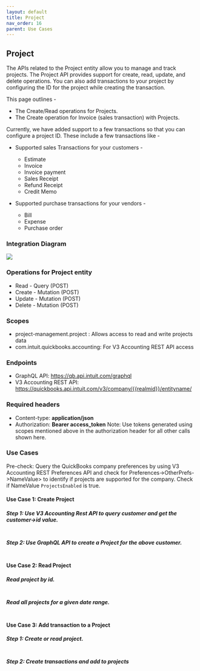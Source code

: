 ```yaml
---
layout: default
title: Project
nav_order: 16
parent: Use Cases
---
```


## Project

The APIs related to the Project entity allow you to manage and track projects.
The Project API provides support for create, read, update, and delete operations.
You can also add transactions to your project by configuring the ID for the project while creating the transaction.

This page outlines - 
- The Create/Read operations for Projects.
- The Create operation for Invoice (sales transaction) with Projects. 

Currently, we have added support to a few transactions so that you can configure a project ID. 
These include a few transactions like - 

- Supported sales Transactions for your customers -
    - Estimate
    - Invoice
    - Invoice payment
    - Sales Receipt
    - Refund Receipt
    - Credit Memo
   
- Supported purchase transactions for your vendors -     
    - Bill
    - Expense
    - Purchase order
  

### Integration Diagram

![](/intuit-api/assets/images/Projects.png)


### Operations for Project entity

- Read - Query (POST)
- Create - Mutation (POST)
- Update - Mutation (POST)
- Delete - Mutation (POST)


### Scopes

-   project-management.project : Allows access to read and write projects data
-   com.intuit.quickbooks.accounting: For V3 Accounting REST API access


### Endpoints

-   GraphQL API:  https://qb.api.intuit.com/graphql 
-   V3 Accounting REST API: https://quickbooks.api.intuit.com/v3/company/{{realmid}}/entityname/ 


### Required headers

-   Content-type: **application/json**
-   Authorization: **Bearer access_token**
Note: Use tokens generated using scopes mentioned above in the authorization header for all other calls shown here.
 
### Use Cases

Pre-check: Query the QuickBooks company preferences by using V3 Accounting REST Preferences API and check for Preferences->OtherPrefs->NameValue> to identify if projects are supported for the company. Check if NameValue `ProjectsEnabled` is true.


#### Use Case 1: Create Project

##### Step 1: Use V3 Accounting Rest API to query customer and get the customer->id value.

```

```

##### Step 2: Use GraphQL API to create a Project for the above customer.
```

```


#### Use Case 2: Read Project

##### Read project by id.
```

```

##### Read all projects for a given date range.
```

```

#### Use Case 3: Add transaction to a Project

##### Step 1: Create or read project.
```

```

##### Step 2: Create transactions and add to projects

```

```



